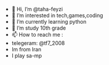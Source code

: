 - 👋 Hi, I’m @taha-feyzi
- 👀 I’m interested in tech,games,coding
- 🌱 I’m currently learning python
- 💞️ I’m study 10th grade
- 📫 How to reach me :
- telegeram: @tf7_2008
- Im from Iran
- I play sa-mp

<!---
taha-feyzi/taha-feyzi is a ✨ special ✨ repository because its `README.md` (this file) appears on your GitHub profile.
You can click the Preview link to take a look at your changes.
--->
